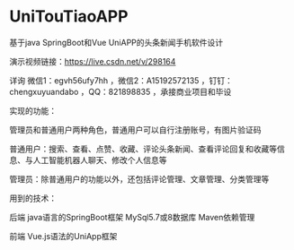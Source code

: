 # UniTouTiaoAPP
基于java SpringBoot和Vue UniAPP的头条新闻手机软件设计

演示视频链接：https://live.csdn.net/v/298164

详询 微信1：egvh56ufy7hh ，微信2：A15192572135 ，钉钉：chengxuyuandabo ，QQ：821898835 ，承接商业项目和毕设

实现的功能：

管理员和普通用户两种角色，普通用户可以自行注册账号，有图片验证码

普通用户：搜索、查看、点赞、收藏、评论头条新闻、查看评论回复和收藏等信息、与人工智能机器人聊天、修改个人信息等

管理员：除普通用户的功能以外，还包括评论管理、文章管理、分类管理等

用到的技术：

后端 java语言的SpringBoot框架 MySql5.7或8数据库 Maven依赖管理

前端 Vue.js语法的UniApp框架
